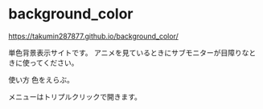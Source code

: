 # background_color

https://takumin287877.github.io/background_color/

単色背景表示サイトです。
アニメを見ているときにサブモニターが目障りなときに使ってください。

使い方
色をえらぶ。

メニューはトリプルクリックで開きます。
